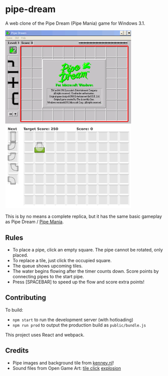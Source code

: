 # pipe-dream
A web clone of the Pipe Dream (Pipe Mania) game for Windows 3.1.

<img src="originalGame.png" width="400">
<img src="screenshot.png" width="400">

This is by no means a complete replica, but it has the same basic gameplay as Pipe Dream / [Pipe Mania](https://en.wikipedia.org/wiki/Pipe_Mania).

## Rules
* To place a pipe, click an empty square. The pipe cannot be rotated, only placed.
* To replace a tile, just click the occupied square.
* The queue shows upcoming tiles.
* The water begins flowing after the timer counts down. Score points by connecting pipes to the start pipe.
* Press [SPACEBAR] to speed up the flow and score extra points!

## Contributing

To build:

* `npm start` to run the development server (with hotloading)
* `npm run prod` to output the production build as `public/bundle.js`

This project uses React and webpack.

## Credits

* Pipe images and background tile from [kenney.nl](http://kenney.nl/)!
* Sound files from Open Game Art:
[tile click](http://opengameart.org/content/forward-button-press-ui-sound)
[explosion](http://opengameart.org/content/9-explosion-sounds)
